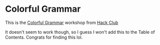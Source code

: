 # Colorful Grammar

This is the [Colorful Grammar](https://workshops.hackclub.com/colorful_grammar/) workshop from [Hack Club](https://hackclub.com/)

It doesn't seem to work though, so I guess I won't add this to the Table of Contents. Congrats for finding this lol.
